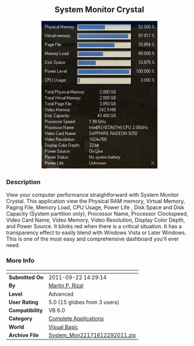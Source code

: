 ﻿<div align="center">

## System Monitor Crystal

<img src="PIC20111229146136678.JPG">
</div>

### Description

View your computer performance straightforward with System Monitor Crystal. This application view the Physical RAM memory, Virtual Memory, Paging File, Memory Load, CPU Usage, Power Life , Disk Space and Disk Capacity (System partition only), Processor Name, Processor Clockspeed, Video Card Name, Video Memory, Video Resolution, Display Color Depth, and Power Source. It blinks red when there is a critical situation. It has a transparency effect to easily blend with Windows Vista or Later Windows. This is one of the most easy and comprehensive dashboard you'll ever need.
 
### More Info
 


<span>             |<span>
---                |---
**Submitted On**   |2011-09-22 14:29:14
**By**             |[Martin P\. Rizal](https://github.com/Planet-Source-Code/PSCIndex/blob/master/ByAuthor/martin-p-rizal.md)
**Level**          |Advanced
**User Rating**    |5.0 (15 globes from 3 users)
**Compatibility**  |VB 6\.0
**Category**       |[Complete Applications](https://github.com/Planet-Source-Code/PSCIndex/blob/master/ByCategory/complete-applications__1-27.md)
**World**          |[Visual Basic](https://github.com/Planet-Source-Code/PSCIndex/blob/master/ByWorld/visual-basic.md)
**Archive File**   |[System\_Mon22171612292011\.zip](https://github.com/Planet-Source-Code/martin-p-rizal-system-monitor-crystal__1-74231/archive/master.zip)








